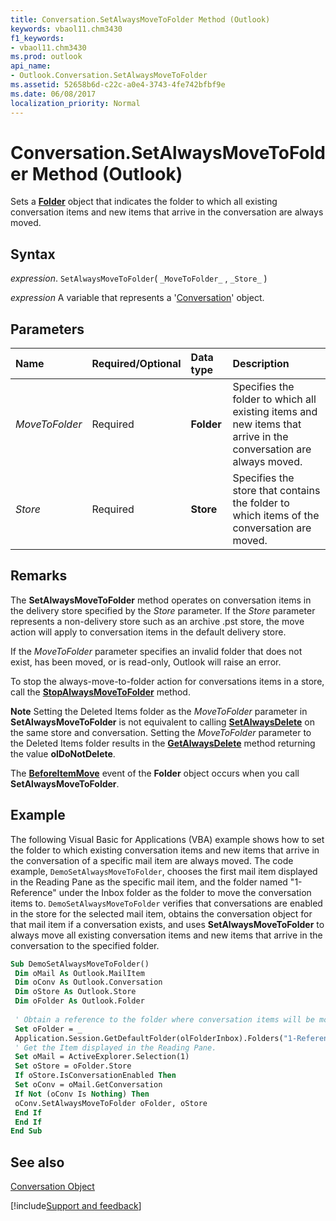 ```yaml
---
title: Conversation.SetAlwaysMoveToFolder Method (Outlook)
keywords: vbaol11.chm3430
f1_keywords:
- vbaol11.chm3430
ms.prod: outlook
api_name:
- Outlook.Conversation.SetAlwaysMoveToFolder
ms.assetid: 52658b6d-c22c-a0e4-3743-4fe742bfbf9e
ms.date: 06/08/2017
localization_priority: Normal
---
```



# Conversation.SetAlwaysMoveToFolder Method (Outlook)

Sets a  **[Folder](Outlook.Folder.md)** object that indicates the folder to which all existing conversation items and new items that arrive in the conversation are always moved.


## Syntax

_expression_. `SetAlwaysMoveToFolder`( `_MoveToFolder_` , `_Store_` )

_expression_ A variable that represents a '[Conversation](Outlook.Conversation.md)' object.


## Parameters



|Name|Required/Optional|Data type|Description|
|:-----|:-----|:-----|:-----|
| _MoveToFolder_|Required| **Folder**|Specifies the folder to which all existing items and new items that arrive in the conversation are always moved.|
| _Store_|Required| **Store**|Specifies the store that contains the folder to which items of the conversation are moved.|

## Remarks

The  **SetAlwaysMoveToFolder** method operates on conversation items in the delivery store specified by the _Store_ parameter. If the _Store_ parameter represents a non-delivery store such as an archive .pst store, the move action will apply to conversation items in the default delivery store.

If the  _MoveToFolder_ parameter specifies an invalid folder that does not exist, has been moved, or is read-only, Outlook will raise an error.

To stop the always-move-to-folder action for conversations items in a store, call the  **[StopAlwaysMoveToFolder](Outlook.Conversation.StopAlwaysMoveToFolder.md)** method.




 **Note**  Setting the Deleted Items folder as the  _MoveToFolder_ parameter in **SetAlwaysMoveToFolder** is not equivalent to calling **[SetAlwaysDelete](Outlook.Conversation.SetAlwaysDelete.md)** on the same store and conversation. Setting the _MoveToFolder_ parameter to the Deleted Items folder results in the **[GetAlwaysDelete](Outlook.Conversation.GetAlwaysDelete.md)** method returning the value **olDoNotDelete**.

The  **[BeforeItemMove](Outlook.Folder.BeforeItemMove.md)** event of the **Folder** object occurs when you call **SetAlwaysMoveToFolder**.


## Example

The following Visual Basic for Applications (VBA) example shows how to set the folder to which existing conversation items and new items that arrive in the conversation of a specific mail item are always moved. The code example,  `DemoSetAlwaysMoveToFolder`, chooses the first mail item displayed in the Reading Pane as the specific mail item, and the folder named "1-Reference" under the Inbox folder as the folder to move the conversation items to.  `DemoSetAlwaysMoveToFolder` verifies that conversations are enabled in the store for the selected mail item, obtains the conversation object for that mail item if a conversation exists, and uses **SetAlwaysMoveToFolder** to always move all existing conversation items and new items that arrive in the conversation to the specified folder.


```vb
Sub DemoSetAlwaysMoveToFolder() 
 Dim oMail As Outlook.MailItem 
 Dim oConv As Outlook.Conversation 
 Dim oStore As Outlook.Store 
 Dim oFolder As Outlook.Folder 
 
 ' Obtain a reference to the folder where conversation items will be moved. 
 Set oFolder = _ 
 Application.Session.GetDefaultFolder(olFolderInbox).Folders("1-Reference") 
 ' Get the Item displayed in the Reading Pane. 
 Set oMail = ActiveExplorer.Selection(1) 
 Set oStore = oFolder.Store 
 If oStore.IsConversationEnabled Then 
 Set oConv = oMail.GetConversation 
 If Not (oConv Is Nothing) Then 
 oConv.SetAlwaysMoveToFolder oFolder, oStore 
 End If 
 End If 
End Sub
```


## See also


[Conversation Object](Outlook.Conversation.md)

[!include[Support and feedback](~/includes/feedback-boilerplate.md)]